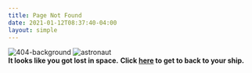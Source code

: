 ```yaml
---
title: Page Not Found
date: 2021-01-12T08:37:40-04:00
layout: simple
---
```

<div class="block-container flex--justify-center mb-4 overflow-hidden">
  <img class="block laptop-up-6" src="/images/404-page-illustration.svg" alt="404-background">
  	<img class="astronaut block laptop-up-6 pos-abs " src="/images/astronaut.svg" alt="astronaut">
  </img>
</div>
<strong>It looks like you got lost in space.</strong>
<strong>Click <a href="/">here</a> to get to back to your ship.</strong>